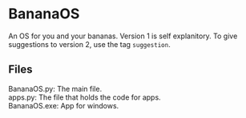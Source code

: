 # BananaOS

An OS for you and your bananas. Version 1 is self explanitory. To give suggestions to version 2, use the tag `suggestion`.

## Files
BananaOS.py: The main file.  
apps.py: The file that holds the code for apps.  
BananaOS.exe: App for windows.  
